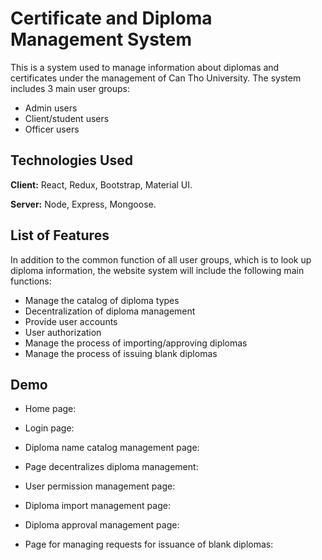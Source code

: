 
# Certificate and Diploma Management System

This is a system used to manage information about diplomas and certificates under the management of Can Tho University.  The system includes 3 main user groups:

 - Admin users
 - Client/student users
 - Officer users


## Technologies Used

**Client:** React, Redux, Bootstrap, Material UI.

**Server:** Node, Express, Mongoose.


## List of Features

In addition to the common function of all user groups, which is to look up diploma information, the website system will include the following main functions:

 - Manage the catalog of diploma types
 - Decentralization of diploma management
 - Provide user accounts
 - User authorization
 - Manage the process of importing/approving diplomas
 - Manage the process of issuing blank diplomas


## Demo
 - Home page:
 
 - Login page:

 - Diploma name catalog management page:

 - Page decentralizes diploma management:

 - User permission management page:

 - Diploma import management page:

 - Diploma approval management page:

 - Page for managing requests for issuance of blank diplomas:



